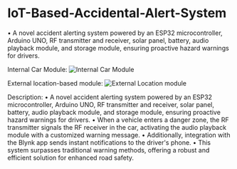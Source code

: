 # IoT-Based-Accidental-Alert-System
• A novel accident alerting system powered by an ESP32 microcontroller, Arduino UNO, RF transmitter and receiver, solar panel, battery, audio playback module, and storage module, ensuring proactive hazard warnings for drivers.

Internal Car Module:
![Internal Car Module](https://github.com/printHellooWorld/IoT-Based-Accidental-Alert-System/assets/126945897/ad4adbef-f7c3-4abd-85f2-fd12691d4709)

External location-based module: 
![External Location module](https://github.com/printHellooWorld/IoT-Based-Accidental-Alert-System/assets/126945897/d14178d9-e77b-43d7-970b-b30baae85fba)

Description: 
• A novel accident alerting system powered by an ESP32 microcontroller, Arduino UNO, RF transmitter and receiver, solar panel, battery, audio playback module, and storage module, ensuring proactive hazard warnings for drivers.
• When a vehicle enters a danger zone, the RF transmitter signals the RF receiver in the car, activating the audio playback module with a customized warning message. 
• Additionally, integration with the Blynk app sends instant notifications to the driver's phone.
• This system surpasses traditional warning methods, offering a robust and efficient solution for enhanced road safety.
